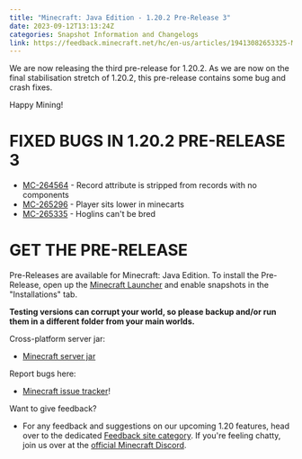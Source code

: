 ```yaml
---
title: "Minecraft: Java Edition - 1.20.2 Pre-Release 3"
date: 2023-09-12T13:13:24Z
categories: Snapshot Information and Changelogs
link: https://feedback.minecraft.net/hc/en-us/articles/19413082653325-Minecraft-Java-Edition-1-20-2-Pre-Release-3
---
```


We are now releasing the third pre-release for 1.20.2. As we are now on the final stabilisation stretch of 1.20.2, this pre-release contains some bug and crash fixes.

Happy Mining!

# FIXED BUGS IN 1.20.2 PRE-RELEASE 3

-   [MC-264564](https://bugs.mojang.com/browse/MC-264564) - Record attribute is stripped from records with no components
-   [MC-265296](https://bugs.mojang.com/browse/MC-265296) - Player sits lower in minecarts
-   [MC-265335](https://bugs.mojang.com/browse/MC-265335) - Hoglins can\'t be bred

# GET THE PRE-RELEASE

Pre-Releases are available for Minecraft: Java Edition. To install the Pre-Release, open up the [Minecraft Launcher](https://www.minecraft.net/download.html) and enable snapshots in the \"Installations\" tab.

**Testing versions can corrupt your world, so please backup and/or run them in a different folder from your main worlds.**

Cross-platform server jar:

-   [Minecraft server jar](https://piston-data.mojang.com/v1/objects/3d2eecdda5f6c7260d73aa5c2e5ce1a42e0f24e4/server.jar)

Report bugs here:

-   [Minecraft issue tracker](https://bugs.mojang.com/projects/MC/summary)!

Want to give feedback?

-   For any feedback and suggestions on our upcoming 1.20 features, head over to the dedicated [Feedback site category](https://aka.ms/MC120Feedback). If you\'re feeling chatty, join us over at the [official Minecraft Discord](https://discordapp.com/invite/minecraft).
